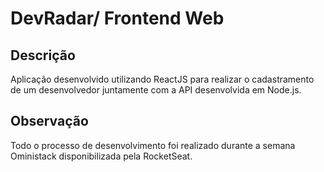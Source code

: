 # DevRadar/ Frontend Web

## Descrição
Aplicação desenvolvido utilizando ReactJS para realizar o cadastramento de um desenvolvedor juntamente com a API desenvolvida em Node.js.

## Observação
Todo o processo de desenvolvimento foi realizado durante a semana Oministack disponibilizada pela RocketSeat.


